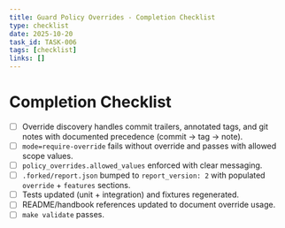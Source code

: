 ```yaml
---
title: Guard Policy Overrides - Completion Checklist
type: checklist
date: 2025-10-20
task_id: TASK-006
tags: [checklist]
links: []
---
```


# Completion Checklist

- [ ] Override discovery handles commit trailers, annotated tags, and git notes with documented precedence (commit → tag → note).
- [ ] `mode=require-override` fails without override and passes with allowed scope values.
- [ ] `policy_overrides.allowed_values` enforced with clear messaging.
- [ ] `.forked/report.json` bumped to `report_version: 2` with populated `override` + `features` sections.
- [ ] Tests updated (unit + integration) and fixtures regenerated.
- [ ] README/handbook references updated to document override usage.
- [ ] `make validate` passes.
